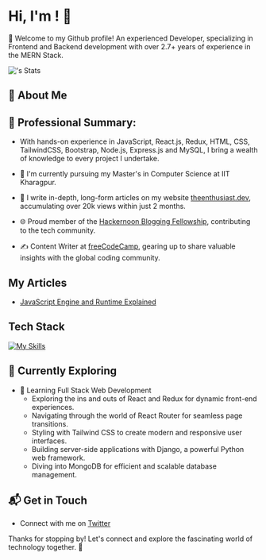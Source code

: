 # Hi, I'm <Siva Teja>! 👋

👋 Welcome to my Github profile! An experienced Developer, specializing in Frontend and Backend development with over 2.7+ years of experience in the MERN Stack.

![<Siva-Tejaa>'s Stats](https://github-readme-stats.vercel.app/api?username=<username>&theme=vue-dark&show_icons=true&hide_border=true&count_private=true)

## 🚀 About Me

## 💼 Professional Summary:
- With hands-on experience in JavaScript, React.js, Redux, HTML, CSS, TailwindCSS, Bootstrap, Node.js, Express.js and MySQL, I bring a wealth of knowledge to every project I undertake.

- 🔭 I'm currently pursuing my Master's in Computer Science at IIT Kharagpur.
- 📝 I write in-depth, long-form articles on my website [theenthusiast.dev](https://theenthusiast.dev), accumulating over 20k views within just 2 months.
- 🌐 Proud member of the [Hackernoon Blogging Fellowship](https://hackernoon.com/), contributing to the tech community.
- ✍️ Content Writer at [freeCodeCamp](https://www.freecodecamp.org/), gearing up to share valuable insights with the global coding community.

## My Articles
- [JavaScript Engine and Runtime Explained](https://www.freecodecamp.org/news/javascript-engine-and-runtime-explained/)


## Tech Stack
[![My Skills](https://skillicons.dev/icons?i=js,html,css,wasm)](https://skillicons.dev)

## 🌱 Currently Exploring

- 🚀 Learning Full Stack Web Development
  - Exploring the ins and outs of React and Redux for dynamic front-end experiences.
  - Navigating through the world of React Router for seamless page transitions.
  - Styling with Tailwind CSS to create modern and responsive user interfaces.
  - Building server-side applications with Django, a powerful Python web framework.
  - Diving into MongoDB for efficient and scalable database management.
  
<!--
 ## 🏆 Achievements

- 🌟 Completed Hacktoberfest 2023 - Contributed to open source projects and celebrated the spirit of collaboration.

-->



## 📬 Get in Touch

- Connect with me on [Twitter](https://twitter.com/Siva_Tejaa)

Thanks for stopping by! Let's connect and explore the fascinating world of technology together. 🚀


<!--
- 🔭 I’m currently working on Xoriant Solutions Pvt. Ltd.
- 🌱 I’m currently learning MERN Stack.
- 👯 I’m looking to collaborate on open-source projects related to web development.
- 🤔 I’m looking for help with mastering advanced concepts in JavaScript and DSA.
- 💬 Ask me about my experience with Agile methodologies in software development.
- 📫 How to reach me: Feel free to reach out to me via email at asivateja1999@gmail.com or connect with me on LinkedIn.
- 😄 Pronouns: He/Him
- ⚡ Fun fact: I'm a coffee enthusiast and love trying out new brewing methods!
-->

